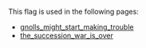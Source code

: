 This flag is used in the following pages:
 - [gnolls_might_start_making_trouble](../events/gnolls_might_start_making_trouble.md)
 - [the_succession_war_is_over](../events/the_succession_war_is_over.md)
